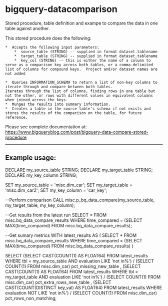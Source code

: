 # bigquery-datacomparison
Stored procedure, table definition and exampe to compare the data in one table against another.

 This stored procedure does the following:

    *  Accepts the following input parameters:
        *  source_table (STRING) -- supplied in format dataset.tablename
        *  target_table (STRING) -- supplied in format dataset.tablename
        *  key_col (STRING) -- this is either the name of a column to serve as a comparison key across both tables, or a comma-delimited list of columns for compound keys.  Project and/or dataset names are not added
    
    *  Queries INFORMATION_SCHEMA to return a list of non-key columns to iterate through and compare between both tables.
    Iterates through the list of columns, finding rows in one table but not the other, or rows with different values in equivalent columns when joined across the keys.
    *  Munges the results into summary information.
    *  Creates a table in the source table's schema if not exists and stores the results of the comparison on the table, for future reference.


Please see complete documentation at:  https://www.bigqueryblog.com/post/bigquery-data-compare-stored-procedure

-------------------
Example usage:
-------------------
DECLARE my_source_table STRING;
DECLARE my_target_table STRING;
DECLARE my_key_column STRING;

SET my_source_table = 'misc.dim_car';
SET my_target_table = 'misc.dim_car2';
SET my_key_column = 'car_key';

--Perform comparison
CALL misc.p_bq_data_compare(my_source_table, my_target_table, my_key_column);

--Get results from the latest run
SELECT *
FROM misc.bq_data_compare_results
WHERE time_compared = (SELECT MAX(time_compared) FROM misc.bq_data_compare_results);


--Get sumary metrics
WITH latest_results AS (
  SELECT *
  FROM misc.bq_data_compare_results
  WHERE time_compared = (SELECT MAX(time_compared) FROM misc.bq_data_compare_results)
)


SELECT 
  (SELECT CAST(COUNT(1) AS FLOAT64) FROM latest_results WHERE tbl = my_source_table AND evaluation LIKE 'not in%')
  / (SELECT COUNT(1) FROM misc.dim_car) pct_missing_new_table
, (SELECT CAST(COUNT(1) AS FLOAT64) FROM latest_results WHERE tbl = my_target_table AND evaluation LIKE 'not in%')
  / (SELECT COUNT(1) FROM misc.dim_car) pct_extra_rows_new_table
, (SELECT CAST(COUNT(DISTINCT key_val) AS FLOAT64) FROM latest_results WHERE evaluation NOT LIKE 'not in%')
  / (SELECT COUNT(1) FROM misc.dim_car) pct_rows_non_matching;
